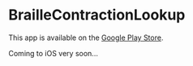 # BrailleContractionLookup

This app is available on the [Google Play Store](https://play.google.com/store/apps/details?id=jeffbshp.apps.braille).

Coming to iOS very soon...
